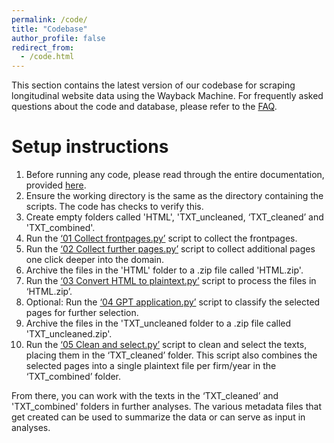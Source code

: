 ```yaml
---
permalink: /code/
title: "Codebase"
author_profile: false
redirect_from: 
  - /code.html
---
```

This section contains the latest version of our codebase for scraping longitudinal website data using the Wayback Machine. For frequently asked questions about the code and database, please refer to the [FAQ](https://haans-mertens.github.io/faq/).

Setup instructions
======
1. Before running any code, please read through the entire documentation, provided [here](https://haans-mertens.github.io/code/documentation).
2. Ensure the working directory is the same as the directory containing the scripts. The code has checks to verify this.
3. Create empty folders called 'HTML', 'TXT_uncleaned, ‘TXT_cleaned’ and 'TXT_combined'.
4. Run the [‘01 Collect frontpages.py’](https://raw.githubusercontent.com/haans-mertens/haans-mertens.github.io/master/_pages/01%20Collect%20frontpages.py) script to collect the frontpages.
5. Run the [‘02 Collect further pages.py’](https://raw.githubusercontent.com/haans-mertens/haans-mertens.github.io/master/_pages/02%20Collect%20further%20pages.py) script to collect additional pages one click deeper into the domain.
6. Archive the files in the 'HTML' folder to a .zip file called 'HTML.zip'.
7. Run the [‘03 Convert HTML to plaintext.py’](https://raw.githubusercontent.com/haans-mertens/haans-mertens.github.io/master/_pages/03%20Convert%20HTML%20to%20plaintext.py) script to process the files in ‘HTML.zip’.
8. Optional: Run the [‘04 GPT application.py’](https://raw.githubusercontent.com/haans-mertens/haans-mertens.github.io/master/_pages/04%20GPT%20application.py) script to classify the selected pages for further selection.
9. Archive the files in the 'TXT_uncleaned folder to a .zip file called 'TXT_uncleaned.zip'.
10. Run the [‘05 Clean and select.py’](https://raw.githubusercontent.com/haans-mertens/haans-mertens.github.io/master/_pages/05%20Clean%20and%20select.py) script to clean and select the texts, placing them in the ‘TXT_cleaned’ folder. This script also combines the selected pages into a single plaintext file per firm/year in the ‘TXT_combined’ folder.

From there, you can work with the texts in the ‘TXT_cleaned’ and 'TXT_combined' folders in further analyses. The various metadata files that get created can be used to summarize the data or can serve as input in analyses.
